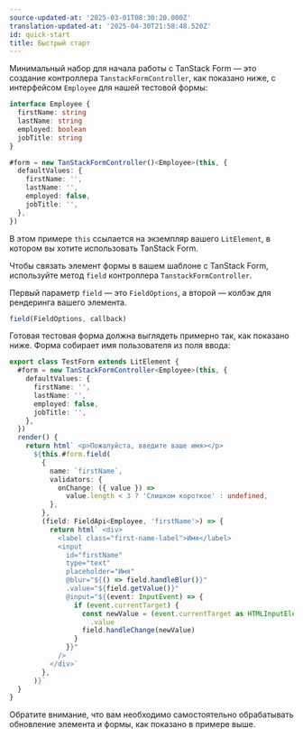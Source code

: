 ```yaml
---
source-updated-at: '2025-03-01T08:30:20.000Z'
translation-updated-at: '2025-04-30T21:58:48.520Z'
id: quick-start
title: Быстрый старт
---
```


Минимальный набор для начала работы с TanStack Form — это создание контроллера `TanstackFormController`, как показано ниже, с интерфейсом `Employee` для нашей тестовой формы:

```ts
interface Employee {
  firstName: string
  lastName: string
  employed: boolean
  jobTitle: string
}

#form = new TanStackFormController()<Employee>(this, {
  defaultValues: {
    firstName: '',
    lastName: '',
    employed: false,
    jobTitle: '',
  },
})
```

В этом примере `this` ссылается на экземпляр вашего `LitElement`, в котором вы хотите использовать TanStack Form.

Чтобы связать элемент формы в вашем шаблоне с TanStack Form, используйте метод `field` контроллера `TanstackFormController`.

Первый параметр `field` — это `FieldOptions`, а второй — колбэк для рендеринга вашего элемента.

```ts
field(FieldOptions, callback)
```

Готовая тестовая форма должна выглядеть примерно так, как показано ниже. Форма собирает имя пользователя из поля ввода:

```ts
export class TestForm extends LitElement {
  #form = new TanStackFormController<Employee>(this, {
    defaultValues: {
      firstName: '',
      lastName: '',
      employed: false,
      jobTitle: '',
    },
  })
  render() {
    return html` <p>Пожалуйста, введите ваше имя></p>
      ${this.#form.field(
        {
          name: `firstName`,
          validators: {
            onChange: ({ value }) =>
              value.length < 3 ? 'Слишком короткое' : undefined,
          },
        },
        (field: FieldApi<Employee, 'firstName'>) => {
          return html` <div>
            <label class="first-name-label">Имя</label>
            <input
              id="firstName"
              type="text"
              placeholder="Имя"
              @blur="${() => field.handleBlur()}"
              .value="${field.getValue()}"
              @input="${(event: InputEvent) => {
                if (event.currentTarget) {
                  const newValue = (event.currentTarget as HTMLInputElement)
                    .value
                  field.handleChange(newValue)
                }
              }}"
            />
          </div>`
        },
      )}`
  }
}
```

Обратите внимание, что вам необходимо самостоятельно обрабатывать обновление элемента и формы, как показано в примере выше.
